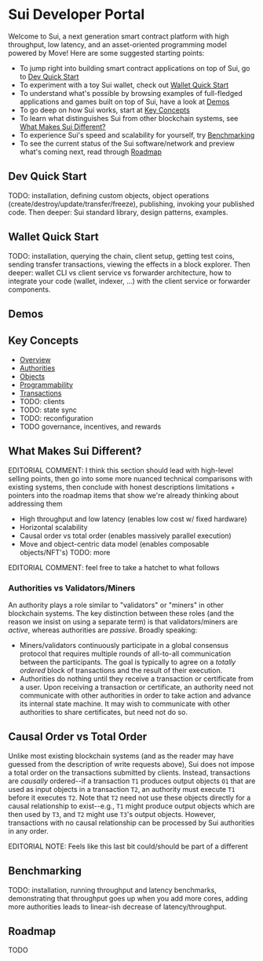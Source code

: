 # Sui Developer Portal

Welcome to Sui, a next generation smart contract platform with high throughput, low latency, and an asset-oriented programming model powered by Move! Here are some suggested starting points:

* To jump right into building smart contract applications on top of Sui, go to [Dev Quick Start](move.md)
* To experiment with a toy Sui wallet, check out [Wallet Quick Start](TODO)
* To understand what's possible by browsing examples of full-fledged applications and games built on top of Sui, have a look at [Demos](TODO)
* To go deep on how Sui works, start at [Key Concepts](TODO)
* To learn what distinguishes Sui from other blockchain systems, see [What Makes Sui Different?](TODO)
* To experience Sui's speed and scalability for yourself, try [Benchmarking](TODO)
* To see the current status of the Sui software/network and preview what's coming next, read through [Roadmap](TODO)

## Dev Quick Start
TODO: installation, defining custom objects, object operations (create/destroy/update/transfer/freeze), publishing, invoking your published code. Then deeper: Sui standard library, design patterns, examples.

## Wallet Quick Start
TODO: installation, querying the chain, client setup, getting test coins, sending transfer transactions, viewing the effects in a block explorer. Then deeper: wallet CLI vs client service vs forwarder architecture, how to integrate your code (wallet, indexer, ...) with the client service or forwarder components.

## Demos

## Key Concepts
- [Overview](overview.md)
- [Authorities](authorities.md)
- [Objects](objects.md)
- [Programmability](programmability.md)
- [Transactions](transactions.md)
- TODO: clients
- TODO: state sync
- TODO: reconfiguration
- TODO governance, incentives, and rewards

## What Makes Sui Different?

EDITORIAL COMMENT: I think this section should lead with high-level selling points, then go into some more nuanced technical comparisons with existing systems, then conclude with honest descriptions limitations + pointers into the roadmap items that show we're already thinking about addressing them

- High throughput and low latency (enables low cost w/ fixed hardware)
- Horizontal scalability
- Causal order vs total order (enables massively parallel execution)
- Move and object-centric data model (enables composable objects/NFT's)
TODO: more

EDITORIAL COMMENT: feel free to take a hatchet to what follows

### Authorities vs Validators/Miners
An authority plays a role similar to "validators" or "miners" in other blockchain systems. The key distinction between these roles (and the reason we insist on using a separate term) is that validators/miners are *active*, whereas authorities are *passive*. Broadly speaking:
* Miners/validators continuously participate in a global consensus protocol that requires multiple rounds of all-to-all communication between the participants. The goal is typically to agree on a *totally ordered* block of transactions and the result of their execution.
* Authorities do nothing until they receive a transaction or certificate from a user. Upon receiving a transaction or certificate, an authority need not communicate with other authorities in order to take action and advance its internal state machine. It may wish to communicate with other authorities to share certificates, but need not do so.

## Causal Order vs Total Order
Unlike most existing blockchain systems (and as the reader may have guessed from the description of write requests above), Sui does not impose a total order on the transactions submitted by clients. Instead, transactions are *causally* ordered--if a transaction `T1` produces output objects `O1` that are used as input objects in a transaction `T2`, an authority must execute `T1` before it executes `T2`. Note that `T2` need not use these objects directly for a causal relationship to exist--e.g., `T1` might produce output objects which are then used by `T3`, and `T2` might use `T3`'s output objects. However, transactions with no causal relationship can be processed by Sui authorities in any order.

EDITORIAL NOTE: Feels like this last bit could/should be part of a different

## Benchmarking
TODO: installation, running throughput and latency benchmarks, demonstrating that throughput goes up when you add more cores, adding more authorities leads to linear-ish decrease of latency/throughput.

## Roadmap

TODO
